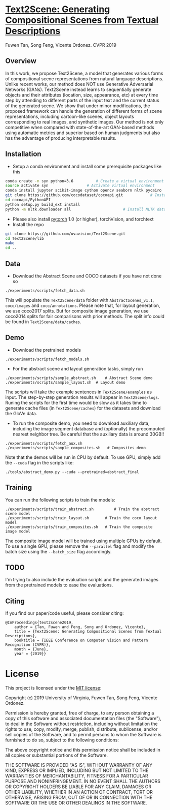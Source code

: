 # [Text2Scene: Generating Compositional Scenes from Textual Descriptions ](https://arxiv.org/abs/1809.01110)
Fuwen Tan, Song Feng, Vicente Ordonez. CVPR 2019


## Overview
In this work, we propose Text2Scene, a model that generates various forms of compositional scene representations from natural language descriptions. Unlike recent works, our method does NOT use Generative Adversarial Networks (GANs). Text2Scene instead learns to sequentially generate objects and their attributes (location, size, appearance, etc) at every time step by attending to different parts of the input text and the current status of the generated scene. We show that under minor modifications, the proposed framework can handle the generation of different forms of scene representations, including cartoon-like scenes, object layouts corresponding to real images, and synthetic images. Our method is not only competitive when compared with state-of-the-art GAN-based methods using automatic metrics and superior based on human judgments but also has the advantage of producing interpretable results.

## Installation
- Setup a conda environment and install some prerequisite packages like this
```bash
conda create -n syn python=3.6          # Create a virtual environment
source activate syn         		# Activate virtual environment
conda install jupyter scikit-image cython opencv seaborn nltk pycairo   # Install dependencies
git clone https://github.com/cocodataset/cocoapi.git 			# Install pycocotools
cd cocoapi/PythonAPI
python setup.py build_ext install
python -m nltk.downloader all						# Install NLTK data
```
- Please also install [pytorch](http://pytorch.org/) 1.0 (or higher), torchVision, and torchtext
- Install the repo
```bash
git clone https://github.com/uvavision/Text2Scene.git
cd Text2Scene/lib
make
cd ..
```

## Data 
- Download the Abstract Scene and COCO datasets if you have not done so
```Shell
./experiments/scripts/fetch_data.sh
```
This will populate the `Text2Scene/data` folder with `AbstractScenes_v1.1`, `coco/images` and `coco/annotations`.
Please note that, for layout generation, we use coco2017 splits. But for composite image generation, we use coco2014 splits for fair comparisons with prior methods. The split info could be found in `Text2Scene/data/caches`.


## Demo
- Download the pretrained models
```Shell
./experiments/scripts/fetch_models.sh
```

- For the abstract scene and layout generation tasks, simply run
```Shell
./experiments/scripts/sample_abstract.sh	# Abstract Scene demo
./experiments/scripts/sample_layout.sh	# Layout demo
```
The scripts will take the example sentences in `Text2Scene/examples` as input. The step-by-step generation results will appear in `Text2Scene/logs`. Runing the scripts for the first time would be slow as it takes time to generate cache files (in `Text2Scene/caches`) for the datasets and download the GloVe data.

- To run the composite demo, you need to download auxiliary data, including the image segment database and (optionally) the precomputed nearest neighbor tree. Be careful that the auxiliary data is around 30GB!!
```Shell
./experiments/scripts/fetch_aux.sh
./experiments/scripts/sample_composites.sh	 # Composites demo
```

Note that the demos will be run in CPU by default. To use GPU, simply add the `--cuda` flag in the scripts like:
```Shell
./tools/abstract_demo.py --cuda --pretrained=abstract_final
```

## Training
You can run the following scripts to train the models:
```Shell
./experiments/scripts/train_abstract.sh 		# Train the abstract scene model
./experiments/scripts/train_layout.sh 		# Train the coco layout model
./experiments/scripts/train_composites.sh 	# Train the composite image model
```
The composite image model will be trained using multiple GPUs by default. To use a single GPU, please remove the `--parallel` flag and modify the batch size using the `--batch_size` flag accordingly.

## TODO
I'm trying to also include the evaluation scripts and the generated images from the pretrained models to ease the evaluations.


## Citing

If you find our paper/code useful, please consider citing:

	@InProceedings{text2scene2019, 
	    author = {Tan, Fuwen and Feng, Song and Ordonez, Vicente},
	    title = {Text2Scene: Generating Compositional Scenes from Textual Descriptions},
	    booktitle = {IEEE Conference on Computer Vision and Pattern Recognition (CVPR)},
	    month = {June},
	    year = {2019}}

    
# License

This project is licensed under the [MIT license](https://opensource.org/licenses/MIT):

Copyright (c) 2019 University of Virginia, Fuwen Tan, Song Feng, Vicente Ordonez.

Permission is hereby granted, free of charge, to any person obtaining a copy
of this software and associated documentation files (the "Software"), to deal
in the Software without restriction, including without limitation the rights
to use, copy, modify, merge, publish, distribute, sublicense, and/or sell
copies of the Software, and to permit persons to whom the Software is
furnished to do so, subject to the following conditions:

The above copyright notice and this permission notice shall be included in all
copies or substantial portions of the Software.

THE SOFTWARE IS PROVIDED "AS IS", WITHOUT WARRANTY OF ANY KIND, EXPRESS OR
IMPLIED, INCLUDING BUT NOT LIMITED TO THE WARRANTIES OF MERCHANTABILITY,
FITNESS FOR A PARTICULAR PURPOSE AND NONINFRINGEMENT. IN NO EVENT SHALL THE
AUTHORS OR COPYRIGHT HOLDERS BE LIABLE FOR ANY CLAIM, DAMAGES OR OTHER
LIABILITY, WHETHER IN AN ACTION OF CONTRACT, TORT OR OTHERWISE, ARISING FROM,
OUT OF OR IN CONNECTION WITH THE SOFTWARE OR THE USE OR OTHER DEALINGS IN THE
SOFTWARE.







